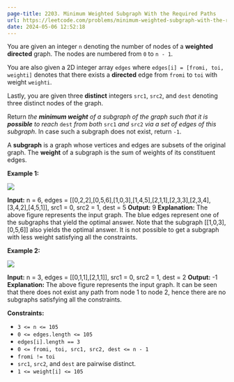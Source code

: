 ```yaml
---
page-title: 2203. Minimum Weighted Subgraph With the Required Paths
url: https://leetcode.com/problems/minimum-weighted-subgraph-with-the-required-paths/description/
date: 2024-05-06 12:52:18
---
```

You are given an integer `n` denoting the number of nodes of a **weighted directed** graph. The nodes are numbered from `0` to `n - 1`.

You are also given a 2D integer array `edges` where `edges[i] = [fromi, toi, weighti]` denotes that there exists a **directed** edge from `fromi` to `toi` with weight `weighti`.

Lastly, you are given three **distinct** integers `src1`, `src2`, and `dest` denoting three distinct nodes of the graph.

Return *the **minimum weight** of a subgraph of the graph such that it is **possible** to reach* `dest` *from both* `src1` *and* `src2` *via a set of edges of this subgraph*. In case such a subgraph does not exist, return `-1`.

A **subgraph** is a graph whose vertices and edges are subsets of the original graph. The **weight** of a subgraph is the sum of weights of its constituent edges.

**Example 1:**

![](https://assets.leetcode.com/uploads/2022/02/17/example1drawio.png)

**Input:** n = 6, edges = \[\[0,2,2\],\[0,5,6\],\[1,0,3\],\[1,4,5\],\[2,1,1\],\[2,3,3\],\[2,3,4\],\[3,4,2\],\[4,5,1\]\], src1 = 0, src2 = 1, dest = 5
**Output:** 9
**Explanation:**
The above figure represents the input graph.
The blue edges represent one of the subgraphs that yield the optimal answer.
Note that the subgraph \[\[1,0,3\],\[0,5,6\]\] also yields the optimal answer. It is not possible to get a subgraph with less weight satisfying all the constraints.

**Example 2:**

![](https://assets.leetcode.com/uploads/2022/02/17/example2-1drawio.png)

**Input:** n = 3, edges = \[\[0,1,1\],\[2,1,1\]\], src1 = 0, src2 = 1, dest = 2
**Output:** -1
**Explanation:**
The above figure represents the input graph.
It can be seen that there does not exist any path from node 1 to node 2, hence there are no subgraphs satisfying all the constraints.

**Constraints:**

-   `3 <= n <= 105`
-   `0 <= edges.length <= 105`
-   `edges[i].length == 3`
-   `0 <= fromi, toi, src1, src2, dest <= n - 1`
-   `fromi != toi`
-   `src1`, `src2`, and `dest` are pairwise distinct.
-   `1 <= weight[i] <= 105`